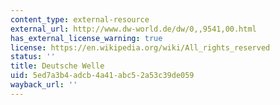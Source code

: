 ```yaml
---
content_type: external-resource
external_url: http://www.dw-world.de/dw/0,,9541,00.html
has_external_license_warning: true
license: https://en.wikipedia.org/wiki/All_rights_reserved
status: ''
title: Deutsche Welle
uid: 5ed7a3b4-adcb-4a41-abc5-2a53c39de059
wayback_url: ''
---
```

